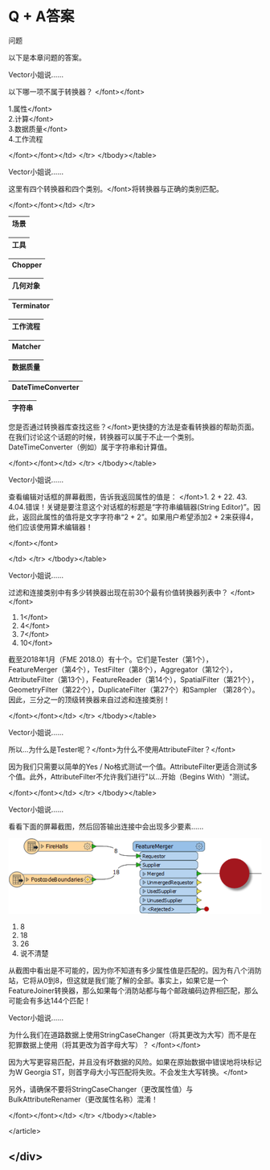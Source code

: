 # Q + A答案

 问题

以下是本章问题的答案。

 Vector小姐说......

以下哪一项不属于转换器？ &lt;/font&gt;&lt;/font&gt;  
  
1.属性&lt;/font&gt;  
2.计算&lt;/font&gt;  
3.数据质量&lt;/font&gt;  
4.工作流程

&lt;/font&gt;&lt;/font&gt;&lt;/td&gt; &lt;/tr&gt; &lt;/tbody&gt;&lt;/table&gt;

 Vector小姐说......

这里有四个转换器和四个类别。&lt;/font&gt;将转换器与正确的类别匹配。

&lt;/font&gt;&lt;/font&gt;&lt;/td&gt; &lt;/tr&gt;

| 场景 |
| :--- |


| 工具 |
| :--- |


| Chopper |
| :--- |


| 几何对象 |
| :--- |


| Terminator |
| :--- |


| 工作流程 |
| :--- |


| Matcher |
| :--- |


| 数据质量 |
| :--- |


| DateTimeConverter |
| :--- |


| 字符串 |
| :--- |


您是否通过转换器库查找这些？&lt;/font&gt;更快捷的方法是查看转换器的帮助页面。在我们讨论这个话题的时候，转换器可以属于不止一个类别。DateTimeConverter（例如）属于字符串和计算值。

&lt;/font&gt;&lt;/font&gt;&lt;/td&gt; &lt;/tr&gt; &lt;/tbody&gt;&lt;/table&gt;

 Vector小姐说......

查看编辑对话框的屏幕截图，告诉我返回属性的值是： &lt;/font&gt;1. 2 + 22. 43. 4.04.错误！关键是要注意这个对话框的标题是“字符串编辑器\(String Editor\)”。因此，返回此属性的值将是文字字符串“2 + 2”。如果用户希望添加2 + 2来获得4，他们应该使用算术编辑器！

&lt;/font&gt;&lt;/font&gt;  
  
   
  
  
  
  
  
  
&lt;/td&gt; &lt;/tr&gt; &lt;/tbody&gt;&lt;/table&gt;

 Vector小姐说......

过滤和连接类别中有多少转换器出现在前30个最有价值转换器列表中？ &lt;/font&gt;&lt;/font&gt;  
  
1. 1&lt;/font&gt;  
2. 4&lt;/font&gt;  
3. 7&lt;/font&gt;  
4. 10&lt;/font&gt;  
  
截至2018年1月（FME 2018.0）有十个。它们是Tester（第1个），FeatureMerger（第4个），TestFilter（第8个），Aggregator（第12个），AttributeFilter（第13个），FeatureReader（第14个），SpatialFilter（第21个），GeometryFilter（第22个），DuplicateFilter（第27个）和Sampler （第28个）。因此，三分之一的顶级转换器来自过滤和连接类别！

&lt;/font&gt;&lt;/font&gt;&lt;/td&gt; &lt;/tr&gt; &lt;/tbody&gt;&lt;/table&gt;

 Vector小姐说......

所以...为什么是Tester呢？&lt;/font&gt;为什么不使用AttributeFilter？&lt;/font&gt;  
  
因为我们只需要以简单的Yes / No格式测试一个值。AttributeFilter更适合测试多个值。此外，AttributeFilter不允许我们进行"以...开始（Begins With）"测试。

&lt;/font&gt;&lt;/font&gt;&lt;/td&gt; &lt;/tr&gt; &lt;/tbody&gt;&lt;/table&gt;

 Vector小姐说......

 看看下面的屏幕截图，然后回答输出连接中会出现多少要素......  
  
[![](../../.gitbook/assets/img4.061.featuremergerquestion.png)](https://github.com/safesoftware/FMETraining/blob/Desktop-Basic-2018/DesktopBasic4Transformers/Images/Img4.061.FeatureMergerQuestion.png)  
  
 1. 8  
2. 18  
3. 26  
4. 说不清楚  
  
从截图中看出是不可能的，因为你不知道有多少属性值是匹配的。因为有八个消防站，它将从0到8，但这就是我们能了解的全部。事实上，如果它是一个FeatureJoiner转换器，那么如果每个消防站都与每个邮政编码边界相匹配，那么可能会有多达144个匹配！

 Vector小姐说......

为什么我们在道路数据上使用StringCaseChanger（将其更改为大写）而不是在犯罪数据上使用（将其更改为首字母大写）？ &lt;/font&gt;&lt;/font&gt;  
  
因为大写更容易匹配，并且没有坏数据的风险。如果在原始数据中错误地将块标记为W Georgia ST，则首字母大小写匹配将失败。不会发生大写转换。&lt;/font&gt;  
  
另外，请确保不要将StringCaseChanger（更改属性值）与BulkAttributeRenamer（更改属性名称）混淆！

&lt;/font&gt;&lt;/font&gt;&lt;/td&gt; &lt;/tr&gt; &lt;/tbody&gt;&lt;/table&gt;

 &lt;/article&gt;

## &lt;/div&gt;

